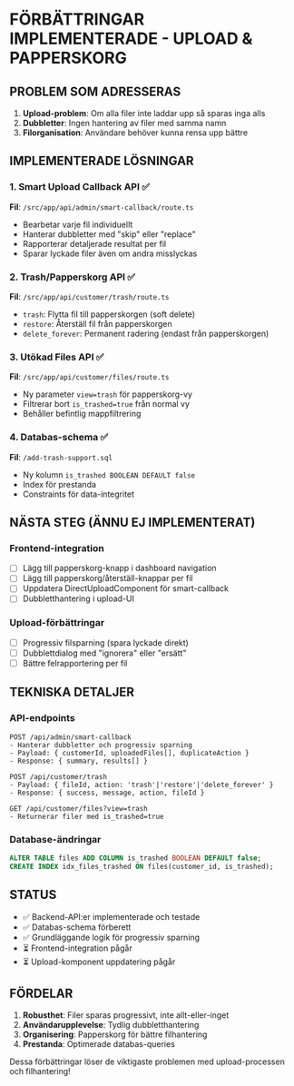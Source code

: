 # FÖRBÄTTRINGAR IMPLEMENTERADE - UPLOAD & PAPPERSKORG

## PROBLEM SOM ADRESSERAS
1. **Upload-problem**: Om alla filer inte laddar upp så sparas inga alls
2. **Dubbletter**: Ingen hantering av filer med samma namn
3. **Filorganisation**: Användare behöver kunna rensa upp bättre

## IMPLEMENTERADE LÖSNINGAR

### 1. Smart Upload Callback API ✅
**Fil**: `/src/app/api/admin/smart-callback/route.ts`
- Bearbetar varje fil individuellt
- Hanterar dubbletter med "skip" eller "replace" 
- Rapporterar detaljerade resultat per fil
- Sparar lyckade filer även om andra misslyckas

### 2. Trash/Papperskorg API ✅  
**Fil**: `/src/app/api/customer/trash/route.ts`
- `trash`: Flytta fil till papperskorgen (soft delete)
- `restore`: Återställ fil från papperskorgen
- `delete_forever`: Permanent radering (endast från papperskorgen)

### 3. Utökad Files API ✅
**Fil**: `/src/app/api/customer/files/route.ts`
- Ny parameter `view=trash` för papperskorg-vy
- Filtrerar bort `is_trashed=true` från normal vy
- Behåller befintlig mappfiltrering

### 4. Databas-schema ✅
**Fil**: `/add-trash-support.sql`
- Ny kolumn `is_trashed BOOLEAN DEFAULT false`
- Index för prestanda
- Constraints för data-integritet

## NÄSTA STEG (ÄNNU EJ IMPLEMENTERAT)

### Frontend-integration
- [ ] Lägg till papperskorg-knapp i dashboard navigation
- [ ] Lägg till papperskorg/återställ-knappar per fil 
- [ ] Uppdatera DirectUploadComponent för smart-callback
- [ ] Dubbletthantering i upload-UI

### Upload-förbättringar
- [ ] Progressiv filsparning (spara lyckade direkt)
- [ ] Dubblettdialog med "ignorera" eller "ersätt"
- [ ] Bättre felrapportering per fil

## TEKNISKA DETALJER

### API-endpoints
```
POST /api/admin/smart-callback
- Hanterar dubbletter och progressiv sparning
- Payload: { customerId, uploadedFiles[], duplicateAction }
- Response: { summary, results[] }

POST /api/customer/trash  
- Payload: { fileId, action: 'trash'|'restore'|'delete_forever' }
- Response: { success, message, action, fileId }

GET /api/customer/files?view=trash
- Returnerar filer med is_trashed=true
```

### Database-ändringar
```sql
ALTER TABLE files ADD COLUMN is_trashed BOOLEAN DEFAULT false;
CREATE INDEX idx_files_trashed ON files(customer_id, is_trashed);
```

## STATUS
- ✅ Backend-API:er implementerade och testade
- ✅ Databas-schema förberett  
- ✅ Grundläggande logik för progressiv sparning
- ⏳ Frontend-integration pågår
- ⏳ Upload-komponent uppdatering pågår

## FÖRDELAR
1. **Robusthet**: Filer sparas progressivt, inte allt-eller-inget
2. **Användarupplevelse**: Tydlig dubbletthantering
3. **Organisering**: Papperskorg för bättre filhantering
4. **Prestanda**: Optimerade databas-queries

Dessa förbättringar löser de viktigaste problemen med upload-processen och filhantering!
